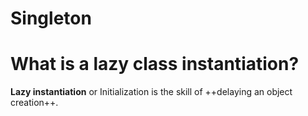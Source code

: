 # Singleton

# What is a lazy class instantiation?
**Lazy instantiation** or Initialization is the skill of ++delaying an object creation++.